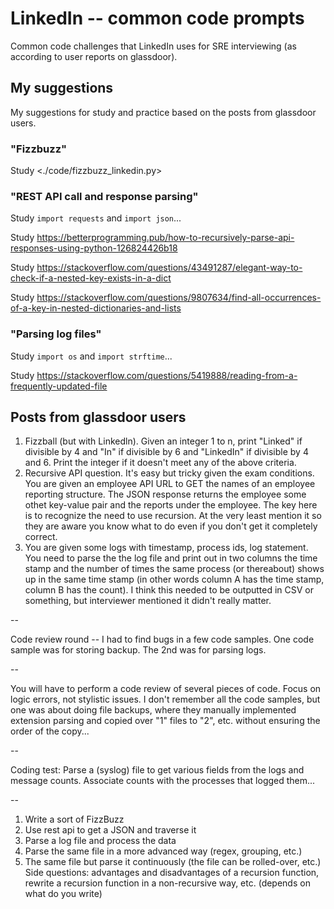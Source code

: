 # LinkedIn -- common code prompts

Common code challenges that LinkedIn uses for SRE interviewing (as according to user reports on glassdoor).

## My suggestions

My suggestions for study and practice based on the posts from glassdoor users.

### "Fizzbuzz"

Study <./code/fizzbuzz_linkedin.py>

### "REST API call and response parsing"

Study `import requests` and `import json`...

Study <https://betterprogramming.pub/how-to-recursively-parse-api-responses-using-python-126824426b18>

Study <https://stackoverflow.com/questions/43491287/elegant-way-to-check-if-a-nested-key-exists-in-a-dict>

Study <https://stackoverflow.com/questions/9807634/find-all-occurrences-of-a-key-in-nested-dictionaries-and-lists>

### "Parsing log files"

Study `import os` and `import strftime`...

Study <https://stackoverflow.com/questions/5419888/reading-from-a-frequently-updated-file>

## Posts from glassdoor users

1) Fizzball (but with Linkedln). Given an integer 1 to n,
print "Linked" if divisible by 4 and "In" if divisible by 6
and "LinkedIn" if divisible by 4 and 6. Print the integer
if it doesn't meet any of the above criteria.
2) Recursive API question. It's easy but tricky given the
exam conditions. You are given an employee API URL
to GET the names of an employee reporting structure.
The JSON response returns the employee some othet
key-value pair and the reports under the employee.
The key here is to recognize the need to use recursion.
At the very least mention it so they are aware you
know what to do even if you don't get it completely
correct.
3) You are given some logs with timestamp, process
ids, log statement. You need to parse the the log file
and print out in two columns the time stamp and the
number of times the same process (or thereabout)
shows up in the same time stamp (in other words
column A has the time stamp, column B has the count).
I think this needed to be outputted in CSV or
something, but interviewer mentioned it didn't really
matter.

--

Code review round -- I had to find bugs in a few code samples. One code sample was for storing backup. The 2nd was for parsing logs.

--

You will have to perform a code review of several
pieces of code. Focus on logic errors, not stylistic
issues. I don't remember all the code samples, but one
was about doing file backups, where they manually
implemented extension parsing and copied over "1"
files to "2", etc. without ensuring the order of the
copy...

--

Coding test: Parse a (syslog) file to get various fields
from the logs and message counts. Associate counts
with the processes that logged them...

--

1. Write a sort of FizzBuzz
2. Use rest api to get a JSON and traverse it
3. Parse a log file and process the data
4. Parse the same file in a more advanced way (regex,
grouping, etc.)
5. The same file but parse it continuously (the file can be
rolled-over, etc.)
Side questions: advantages and disadvantages of a recursion function,
rewrite a recursion function in a non-recursive way, etc. (depends on
what do you write)
